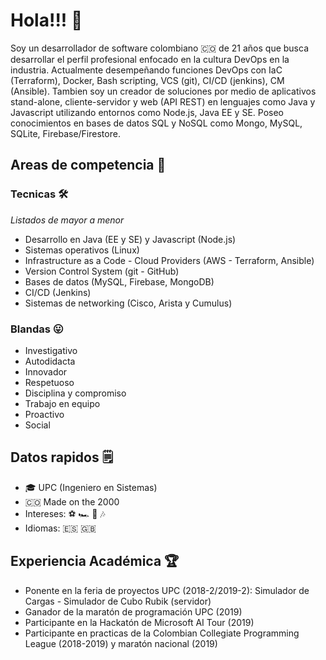 # Hola!!! 👋

<!--
**BrandonRodriguezC/BrandonRodriguezC** is a ✨ _special_ ✨ repository because its `README.md` (this file) appears on your GitHub profile.

Here are some ideas to get you started:

- 🔭 I’m currently working on ...
- 🌱 I’m currently learning ...
- 👯 I’m looking to collaborate on ...
- 🤔 I’m looking for help with ...
- 💬 Ask me about ...
- 📫 How to reach me: ...
- 😄 Pronouns: ...
- ⚡ Fun fact: ...
-->

Soy un desarrollador de software colombiano 🇨🇴 de 21 años que busca desarrollar el perfil profesional enfocado en la cultura DevOps en la industria. Actualmente desempeñando funciones DevOps con IaC (Terraform), Docker, Bash scripting, VCS (git), CI/CD (jenkins), CM (Ansible). Tambien soy un creador de soluciones por medio de aplicativos stand-alone, cliente-servidor y web (API REST) en lenguajes como Java y Javascript utilizando entornos como Node.js, Java EE y SE. Poseo conocimientos en bases de datos SQL y NoSQL como Mongo, MySQL, SQLite, Firebase/Firestore. 

## Areas de competencia 🔎

### Tecnicas 🛠
*Listados de mayor a menor*
- Desarrollo en Java (EE y SE) y Javascript (Node.js)
- Sistemas operativos (Linux)
- Infrastructure as a Code - Cloud Providers (AWS - Terraform, Ansible)
- Version Control System (git - GitHub)
- Bases de datos (MySQL, Firebase, MongoDB)
- CI/CD (Jenkins)
- Sistemas de networking (Cisco, Arista y Cumulus)

### Blandas 😛
- Investigativo 
- Autodidacta
- Innovador
- Respetuoso
- Disciplina y compromiso
- Trabajo en equipo
- Proactivo 
- Social

## Datos rapidos 🗒
  - 🎓 UPC (Ingeniero en Sistemas)
  - 🇨🇴 Made on the 2000
  - Intereses: ⚽️ 🏎 🎥 🎶
  - Idiomas: 🇪🇸 🇬🇧


## Experiencia Académica 🏆
- Ponente en la feria de proyectos UPC (2018-2/2019-2): Simulador de Cargas - Simulador de Cubo Rubik (servidor)
- Ganador de la maratón de programación UPC (2019)
- Participante en la Hackatón de Microsoft AI Tour (2019)
- Participante en practicas de la Colombian Collegiate Programming League (2018-2019) y maratón nacional (2019)
